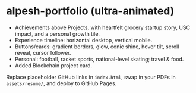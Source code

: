 # alpesh-portfolio (ultra-animated)
- Achievements above Projects, with heartfelt grocery startup story, USC impact, and a personal growth tile.
- Experience timeline: horizontal desktop, vertical mobile.
- Buttons/cards: gradient borders, glow, conic shine, hover tilt, scroll reveal, cursor follower.
- Personal: football, racket sports, national-level skating; travel & food.
- Added Blockchain project card.

Replace placeholder GitHub links in `index.html`, swap in your PDFs in `assets/resume/`, and deploy to GitHub Pages.